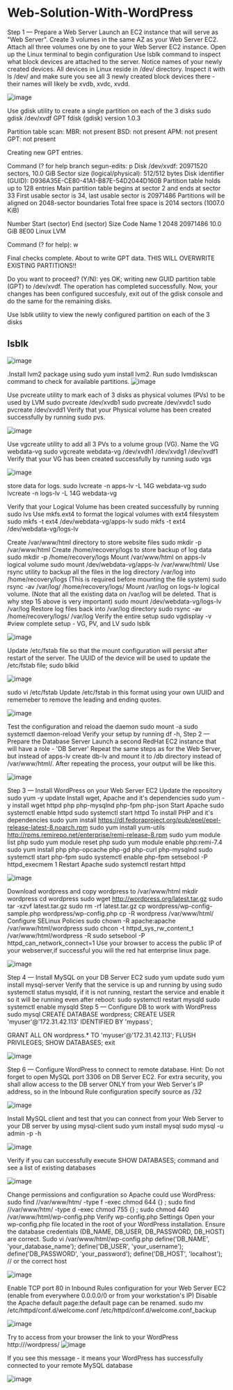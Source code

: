 # Web-Solution-With-WordPress
Step 1 — Prepare a Web Server
Launch an EC2 instance that will serve as "Web Server". Create 3 volumes in the same AZ as your Web Server EC2.
Attach all three volumes one by one to your Web Server EC2 instance.
Open up the Linux terminal to begin configuration
Use lsblk command to inspect what block devices are attached to the server. Notice names of your newly created devices. All devices in Linux reside in /dev/ directory. Inspect it with ls /dev/ and make sure you see all 3 newly created block devices there - their names will likely be xvdb, xvdc, xvdd.

![image](https://github.com/user-attachments/assets/96fc98dd-d2eb-4fe4-878f-97966f803dd9)

Use gdisk utility to create a single partition on each of the 3 disks
sudo gdisk /dev/xvdf
GPT fdisk (gdisk) version 1.0.3

Partition table scan:
  MBR: not present
  BSD: not present
  APM: not present
  GPT: not present

Creating new GPT entries.

Command (? for help branch segun-edits: p
Disk /dev/xvdf: 20971520 sectors, 10.0 GiB
Sector size (logical/physical): 512/512 bytes
Disk identifier (GUID): D936A35E-CE80-41A1-B87E-54D2044D160B
Partition table holds up to 128 entries
Main partition table begins at sector 2 and ends at sector 33
First usable sector is 34, last usable sector is 20971486
Partitions will be aligned on 2048-sector boundaries
Total free space is 2014 sectors (1007.0 KiB)

Number  Start (sector)    End (sector)  Size       Code  Name
   1            2048        20971486   10.0 GiB    8E00  Linux LVM

Command (? for help): w

Final checks complete. About to write GPT data. THIS WILL OVERWRITE EXISTING
PARTITIONS!!

Do you want to proceed? (Y/N): yes
OK; writing new GUID partition table (GPT) to /dev/xvdf.
The operation has completed successfully.
Now,  your changes has been configured succesfuly, exit out of the gdisk console and do the same for the remaining disks.

Use lsblk utility to view the newly configured partition on each of the 3 disks
## lsblk

![image](https://github.com/user-attachments/assets/0e60327a-f74d-40c7-acb6-d45e56b00720)

.Install lvm2 package using sudo yum install lvm2. 
Run sudo lvmdiskscan command to check for available partitions.
![image](https://github.com/user-attachments/assets/18ff49d3-e919-4be0-8628-1a21ecc5f980)

Use pvcreate utility to mark each of 3 disks as physical volumes (PVs) to be used by LVM
sudo pvcreate /dev/xvdb1
sudo pvcreate /dev/xvdc1
sudo pvcreate /dev/xvdd1
Verify that your Physical volume has been created successfully by running sudo pvs.

![image](https://github.com/user-attachments/assets/732483fb-7ba2-42f3-9dd4-eae069c58e00)

Use vgcreate utility to add all 3 PVs to a volume group (VG). Name the VG webdata-vg
sudo vgcreate webdata-vg /dev/xvdh1 /dev/xvdg1 /dev/xvdf1
Verify that your VG has been created successfully by running sudo vgs

![image](https://github.com/user-attachments/assets/af8d4ea5-39ba-4043-b73b-87eba85eefe5)

store data for logs.
sudo lvcreate -n apps-lv -L 14G webdata-vg
sudo lvcreate -n logs-lv -L 14G webdata-vg

Verify that your Logical Volume has been created successfully by running sudo lvs
Use mkfs.ext4 to format the logical volumes with ext4 filesystem
sudo mkfs -t ext4 /dev/webdata-vg/apps-lv
sudo mkfs -t ext4 /dev/webdata-vg/logs-lv

Create /var/www/html directory to store website files sudo mkdir -p /var/www/html
Create /home/recovery/logs to store backup of log data sudo mkdir -p /home/recovery/logs
Mount /var/www/html on apps-lv logical volume
sudo mount /dev/webdata-vg/apps-lv /var/www/html/
Use rsync utility to backup all the files in the log directory /var/log into /home/recovery/logs (This is required before mounting the file system)
sudo rsync -av /var/log/ /home/recovery/logs/
Mount /var/log on logs-lv logical volume. (Note that all the existing data on /var/log will be deleted. That is why step 15 above is very important)
sudo mount /dev/webdata-vg/logs-lv /var/log
Restore log files back into /var/log directory
sudo rsync -av /home/recovery/logs/ /var/log
Verify the entire setup
sudo vgdisplay -v #view complete setup - VG, PV, and LV
sudo lsblk

![image](https://github.com/user-attachments/assets/25d141b6-3149-4bc4-86dc-7f3a8afa4cc7)


Update /etc/fstab file so that the mount configuration will persist after restart of the server.
The UUID of the device will be used to update the /etc/fstab file;
sudo blkid

![image](https://github.com/user-attachments/assets/324741be-8b4a-448b-bb55-6fb770d08698)

sudo vi /etc/fstab
Update /etc/fstab in this format using your own UUID and rememeber to remove the leading and ending quotes.


![image](https://github.com/user-attachments/assets/d7a4a085-6281-4c0b-a3f1-8439e12383f4)


Test the configuration and reload the daemon
sudo mount -a
sudo systemctl daemon-reload
Verify your setup by running df -h, 
Step 2 — Prepare the Database Server
Launch a second RedHat EC2 instance that will have a role - 'DB Server' Repeat the same steps as for the Web Server, but instead of apps-lv create db-lv and mount it to /db directory instead of /var/www/html/.
After repeating the process, your output will be like this.

![image](https://github.com/user-attachments/assets/d24e40c0-ac49-40f8-a949-dd0e90ee1b9d)

Step 3 — Install WordPress on your Web Server EC2
Update the repository
sudo yum -y update
Install wget, Apache and it's dependencies
sudo yum -y install wget httpd php php-mysqlnd php-fpm php-json
Start Apache
sudo systemctl enable httpd sudo systemctl start httpd
To install PHP and it's dependencies
sudo yum install https://dl.fedoraproject.org/pub/epel/epel-release-latest-8.noarch.rpm
sudo yum install yum-utils http://rpms.remirepo.net/enterprise/remi-release-8.rpm
sudo yum module list php
sudo yum module reset php
sudo yum module enable php:remi-7.4
sudo yum install php php-opcache php-gd php-curl php-mysqlnd
sudo systemctl start php-fpm
sudo systemctl enable php-fpm
setsebool -P httpd_execmem 1
Restart Apache
sudo systemctl restart httpd

![image](https://github.com/user-attachments/assets/74584677-7256-4dde-8fb6-dab0e3a4d867)

Download wordpress and copy wordpress to /var/www/html
mkdir wordpress
cd wordpress
sudo wget http://wordpress.org/latest.tar.gz
sudo tar -xzvf latest.tar.gz
sudo rm -rf latest.tar.gz
cp wordpress/wp-config-sample.php wordpress/wp-config.php
cp -R wordpress /var/www/html/
Configure SELinux Policies
sudo chown -R apache:apache /var/www/html/wordpress
sudo chcon -t httpd_sys_rw_content_t /var/www/html/wordpress -R
sudo setsebool -P httpd_can_network_connect=1
Use your browser to access the public IP of your webserver,if successful you will the red hat enterprise linux page.

![image](https://github.com/user-attachments/assets/5127275c-c781-4cfd-902e-81082939201d)

Step 4 — Install MySQL on your DB Server EC2
sudo yum update
sudo yum install mysql-server
Verify that the service is up and running by using sudo systemctl status mysqld, if it is not running, restart the service and enable it so it will be running even after reboot:
sudo systemctl restart mysqld
sudo systemctl enable mysqld
Step 5 — Configure DB to work with WordPress
sudo mysql
CREATE DATABASE wordpress;
CREATE USER 'myuser'@'172.31.42.113' IDENTIFIED BY 'mypass';


GRANT ALL ON wordpress.* TO 'myuser'@'172.31.42.113';
FLUSH PRIVILEGES;
SHOW DATABASES;
exit

![image](https://github.com/user-attachments/assets/2fa0f05b-ad8e-43d0-9159-f1727faad28e)

Step 6 — Configure WordPress to connect to remote database.
Hint: Do not forget to open MySQL port 3306 on DB Server EC2. For extra security, you shall allow access to the DB server ONLY from your Web Server's IP address, so in the Inbound Rule configuration specify source as /32

![image](https://github.com/user-attachments/assets/ca79cb4c-060f-479d-a608-996a37dd8cf9)

Install MySQL client and test that you can connect from your Web Server to your DB server by using mysql-client
sudo yum install mysql
sudo mysql -u admin -p -h <DB-Server-Private-IP-address>

![image](https://github.com/user-attachments/assets/5e7380a4-9cb4-4cab-8886-80fe563224ad)

Verify if you can successfully execute SHOW DATABASES; command and see a list of existing databases

![image](https://github.com/user-attachments/assets/cf77e84a-9898-4d05-bc99-56c564ddb8bc)

Change permissions and configuration so Apache could use WordPress:
sudo find //var/www/htm/ -type f -exec chmod 644 {} \;
sudo find //var/www/htm/ -type d -exec chmod 755 {} \;
sudo chmod 440 /var/www/html/wp-config.php
Verify wp-config.php Settings
Open your wp-config.php file located in the root of your WordPress installation.
Ensure the database credentials (DB_NAME, DB_USER, DB_PASSWORD, DB_HOST) are correct.
Sudo vi /var/www/html/wp-config.php
define('DB_NAME', 'your_database_name');
define('DB_USER', 'your_username');
define('DB_PASSWORD', 'your_password');
define('DB_HOST', 'localhost'); // or the correct host

![image](https://github.com/user-attachments/assets/bf084953-099b-4e13-af1a-64546eb6c3c4)

Enable TCP port 80 in Inbound Rules configuration for your Web Server EC2 (enable from everywhere 0.0.0.0/0 or from your workstation's IP)
Disable the Apache default page:the default page can be renamed.
sudo mv /etc/httpd/conf.d/welcome.conf /etc/httpd/conf.d/welcome.conf_backup

![image](https://github.com/user-attachments/assets/bb3db571-dc02-42ec-9af2-4f25f0c012fd)

Try to access from your browser the link to your WordPress http://<Web-Server-Public-IP-Address>/wordpress/
![image](https://github.com/user-attachments/assets/58386e6d-0525-4b65-8e64-ba35575e99dc)

If you see this message - it means your WordPress has successfully connected to your remote MySQL database

![image](https://github.com/user-attachments/assets/5a90724a-d5d3-4901-9adf-d2d9a0061881)
